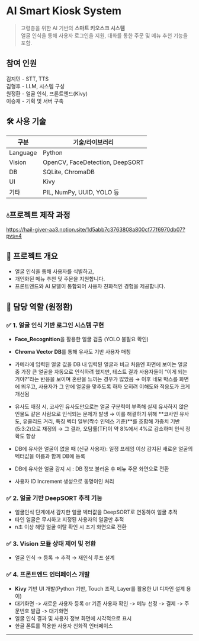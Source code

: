 # AI Smart Kiosk System

> 고령층을 위한 AI 기반의 **스마트 키오스크 시스템**  
> 얼굴 인식을 통해 사용자 로그인을 지원, 대화를 통한 주문 및 메뉴 추천 기능을 포함.

## 참여 인원
김지민 - STT, TTS<br>
김형후 - LLM, 시스템 구성 <br>
원정환 - 얼굴 인식, 프론트엔드(Kivy)<br>
이승재 - 기획 및 서버 구축<br>

## 🛠 사용 기술
| 구분        | 기술/라이브러리 |
|-------------|----------------|
| Language    | Python         |
| Vision      | OpenCV, FaceDetection, DeepSORT |
| DB          | SQLite, ChromaDB |
| UI          | Kivy           |
| 기타        | PIL, NumPy, UUID, YOLO 등 |


## 💧프로젝트 제작 과정
https://hail-giver-aa3.notion.site/1d5abb7c3763808a800cf77f6970db07?pvs=4

## 🧠 프로젝트 개요

- 얼굴 인식을 통해 사용자를 식별하고,
- 개인화된 메뉴 추천 및 주문을 지원합니다.
- 프론트엔드와 AI 모델이 통합되어 사용자 친화적인 경험을 제공합니다.

## 👤 담당 역할 (원정환)
### ✅ 1. 얼굴 인식 기반 로그인 시스템 구현

- **Face_Recognition**을 활용한 얼굴 검출 (YOLO 불필요 확인)
- **Chroma Vector DB**를 통해 유사도 기반 사용자 매칭
- 카메라에 입력된 얼굴 값을 DB 내 입력된 얼굴과 비교
  처음엔 화면에 보이는 얼굴 중 가장 큰 얼굴을 자동으로 인식하려 했지만, 테스트 결과 사용자들이 “이게 되는 거야?”라는 반응을 보이며 혼란을 느끼는 경우가 많았음
→ 이후 네모 박스를 화면에 띄우고, 사용자가 그 안에 얼굴을 맞추도록 하자 오히려 이해도와 적응도가 크게 개선됨

- 유사도 매칭 시, 코사인 유사도만으로는 얼굴 구분력이 부족해 실제 유사하지 않은 인물도 같은 사람으로 인식되는 문제가 발생
→ 이를 해결하기 위해 **코사인 유사도, 유클리드 거리, 특징 벡터 일부(짝수 인덱스 기준)**를 조합해 가중치 기반(5:3:2)으로 재정의
→ 그 결과, 오탐률(TF)이 약 8%에서 4%로 감소하며 인식 정확도 향상
- DB에 유사한 얼굴이 없을 때 (신규 사용자): 일정 프레임 이상 감지된 새로운 얼굴의 벡터값을 이름과 함께 DB에 등록
- DB에 유사한 얼굴 감지 시 : DB 정보 불러온 후 메뉴 주문 화면으로 전환
- 사용자 ID Increment 생성으로 동명이인 처리

### ✅ 2. 얼굴 기반 DeepSORT 추적 기능
- 얼굴인식 단계에서 감지한 얼굴 벡터값을 DeepSORT로 연동하여 얼굴 추적
- 타인 얼굴은 무시하고 지정된 사용자의 얼굴만 추적
- n초 이상 해당 얼굴 이탈 확인 시 초기 화면으로 전환
  
### ✅ 3. Vision 모듈 상태 제어 및 전환
- 얼굴 인식 → 등록 → 추적 → 재인식 루프 설계

### ✅ 4. 프론트엔드 인터페이스 개발
- **Kivy** 기반 UI 개발(Python 기반, Touch 조작, Layer를 활용한 UI 디자인 설계 용이)
- 대기화면 -> 새로운 사용자 등록 or 기존 사용자 확인 -> 메뉴 선정 -> 결제 -> 주문번호 발급 -> 대기화면
- 얼굴 인식 결과 및 사용자 정보 화면에 시각적으로 표시
- 한글 폰트를 적용한 사용자 친화적 인터페이스

---



